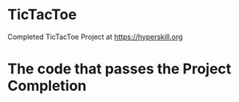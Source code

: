 # TicTacToe
Completed TicTacToe Project at https://hyperskill.org
# The code that passes the Project Completion
